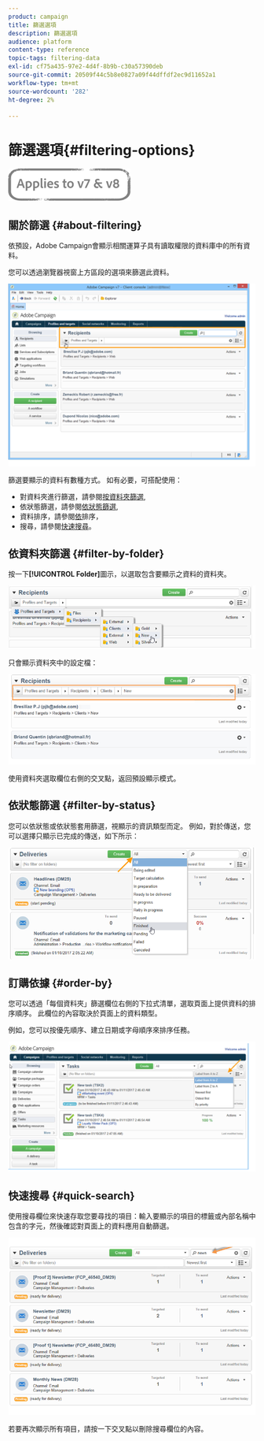 ```yaml
---
product: campaign
title: 篩選選項
description: 篩選選項
audience: platform
content-type: reference
topic-tags: filtering-data
exl-id: cf75a435-97e2-4d4f-8b9b-c30a57390deb
source-git-commit: 20509f44c5b8e0827a09f44dffdf2ec9d11652a1
workflow-type: tm+mt
source-wordcount: '282'
ht-degree: 2%

---
```


# 篩選選項{#filtering-options}

![](../../assets/common.svg)

## 關於篩選 {#about-filtering}

依預設，Adobe Campaign會顯示相關運算子具有讀取權限的資料庫中的所有資料。

您可以透過瀏覽器視窗上方區段的選項來篩選此資料。

![](assets/filter_web_zone.png)

篩選要顯示的資料有數種方式。 如有必要，可搭配使用：

* 對資料夾進行篩選，請參閱[按資料夾篩選](#filter-by-folder),
* 依狀態篩選，請參閱[依狀態篩選](#filter-by-status),
* 資料排序，請參閱[依](#order-by)排序，
* 搜尋，請參閱[快速搜尋](#quick-search)。

## 依資料夾篩選 {#filter-by-folder}

按一下&#x200B;**[!UICONTROL Folder]**&#x200B;圖示，以選取包含要顯示之資料的資料夾。

![](assets/filter_web_select_folder.png)

只會顯示資料夾中的設定檔：

![](assets/filter_web_folder_display.png)

使用資料夾選取欄位右側的交叉點，返回預設顯示模式。

## 依狀態篩選 {#filter-by-status}

您可以依狀態或依狀態套用篩選，視顯示的資訊類型而定。 例如，對於傳送，您可以選擇只顯示已完成的傳送，如下所示：

![](assets/d_ncs_user_interface_filter_delivery.png)

## 訂購依據 {#order-by}

您可以透過「每個資料夾」篩選欄位右側的下拉式清單，選取頁面上提供資料的排序順序。 此欄位的內容取決於頁面上的資料類型。

例如，您可以按優先順序、建立日期或字母順序來排序任務。

![](assets/order_data_sample.png)

## 快速搜尋 {#quick-search}

使用搜尋欄位來快速存取您要尋找的項目：輸入要顯示的項目的標籤或內部名稱中包含的字元，然後確認對頁面上的資料應用自動篩選。

![](assets/d_ncs_user_interface_filter_search.png)

若要再次顯示所有項目，請按一下交叉點以刪除搜尋欄位的內容。
